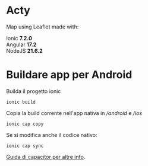 # Acty
Map using Leaflet made with:

Ionic **7.2.0** <br>
Angular **17.2** <br>
NodeJS **21.6.2** <br>


# Buildare app per Android

Builda il progetto ionic
```
ionic build
```

Copia la build corrente nell'app nativa in */android* e */ios*

```
ionic cap copy
```
Se si modifica anche il codice nativo:

```
ionic cap sync
```
[Guida di capacitor per altre info](https://ionicframework.com/docs/angular/your-first-app/deploying-mobile).



